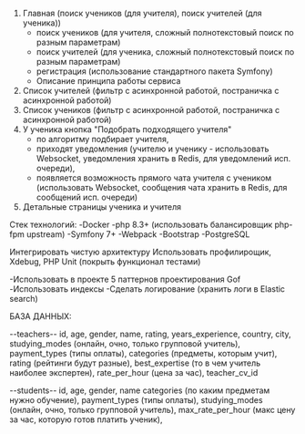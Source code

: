 1) Главная (поиск учеников (для учителя), поиск учителей (для ученика))
   - поиск учеников (для учителя, сложный полнотекстовый поиск по разным параметрам)
   - поиск учителей (для ученика, сложный полнотекстовый поиск по разным параметрам)
   - регистрация (использование стандартного пакета Symfony)
   - Описание принципа работы сервиса
2) Список учителей (фильтр с асинхронной работой, постраничка с асинхронной работой)
3) Список учеников (фильтр с асинхронной работой, постраничка с асинхронной работой)
4) У ученика кнопка "Подобрать подходящего учителя"
   - по алгоритму подбирает учителя,
   - приходят уведомления (учителю и ученику - использовать Websocket, уведомления хранить в Redis, для уведомлений исп. очереди),
   - появляется возможность прямого чата учителя с учеником (использовать Websocket, сообщения чата хранить в Redis, для сообщений исп. очереди)
5) Детальные страницы ученика и учителя


Стек технологий:
-Docker
-php 8.3+ (использовать балансировщик php-fpm upstream)
-Symfony 7+
-Webpack
-Bootstrap
-PostgreSQL

Интегрировать чистую архитектуру
Использовать профилирощик, Xdebug, PHP Unit (покрыть функционал тестами)


-Использовать в проекте 5 паттернов проектирования Gof
-Использовать индексы
-Сделать логирование (хранить логи в Elastic search)

БАЗА ДАННЫХ:

--teachers--
id, age, gender, name, rating, years_experience,
country,
city,
studying_modes (онлайн, очно, только групповой учитель),
payment_types (типы оплаты),
categories (предметы, которым учит),
rating (рейтинги будут разные),
best_expertise (то в чем учитель наиболее экспертен),
rate_per_hour (цена за час),
teacher_cv_id


--students--
id, age, gender, name
categories (по каким предметам нужно обучение),
payment_types (типы оплаты),
studying_modes (онлайн, очно, только групповой учитель),
max_rate_per_hour (макс цену за час, которую готов платить ученик),